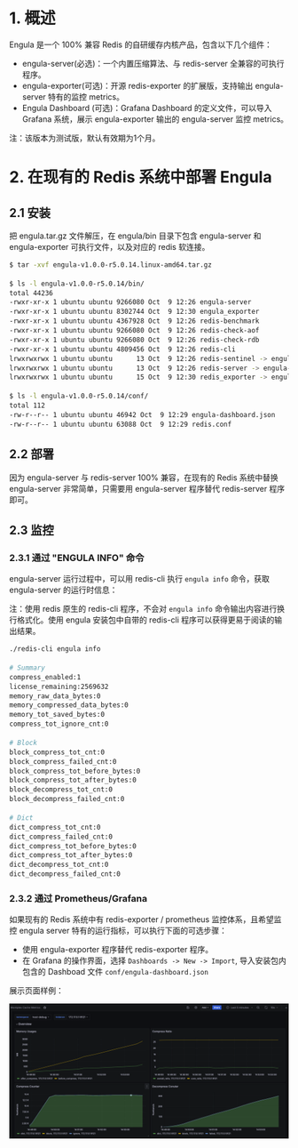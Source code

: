 # 1. 概述

Engula 是一个 100% 兼容 Redis 的自研缓存内核产品，包含以下几个组件：

- engula-server(必选)：一个内置压缩算法、与 redis-server 全兼容的可执行程序。
- engula-exporter(可选)：开源 redis-exporter 的扩展版，支持输出 engula-server 特有的监控 metrics。
- Engula Dashboard (可选)：Grafana Dashboard 的定义文件，可以导入 Grafana 系统，展示 engula-exporter 输出的 engula-server 监控 metrics。

注：该版本为测试版，默认有效期为1个月。

# 2. 在现有的 Redis 系统中部署 Engula

## 2.1 安装

把 engula.tar.gz 文件解压，在 engula/bin 目录下包含 engula-server 和 engula-exporter 可执行文件，以及对应的 redis 软连接。

```bash
$ tar -xvf engula-v1.0.0-r5.0.14.linux-amd64.tar.gz 

$ ls -l engula-v1.0.0-r5.0.14/bin/
total 44236
-rwxr-xr-x 1 ubuntu ubuntu 9266080 Oct  9 12:26 engula-server
-rwxr-xr-x 1 ubuntu ubuntu 8302744 Oct  9 12:30 engula_exporter
-rwxr-xr-x 1 ubuntu ubuntu 4367928 Oct  9 12:26 redis-benchmark
-rwxr-xr-x 1 ubuntu ubuntu 9266080 Oct  9 12:26 redis-check-aof
-rwxr-xr-x 1 ubuntu ubuntu 9266080 Oct  9 12:26 redis-check-rdb
-rwxr-xr-x 1 ubuntu ubuntu 4809456 Oct  9 12:26 redis-cli
lrwxrwxrwx 1 ubuntu ubuntu      13 Oct  9 12:26 redis-sentinel -> engula-server
lrwxrwxrwx 1 ubuntu ubuntu      13 Oct  9 12:26 redis-server -> engula-server
lrwxrwxrwx 1 ubuntu ubuntu      15 Oct  9 12:30 redis_exporter -> engula_exporter

$ ls -l engula-v1.0.0-r5.0.14/conf/
total 112
-rw-r--r-- 1 ubuntu ubuntu 46942 Oct  9 12:29 engula-dashboard.json
-rw-r--r-- 1 ubuntu ubuntu 63088 Oct  9 12:29 redis.conf
```
## 2.2 部署
因为 engula-server 与 redis-server 100% 兼容，在现有的 Redis 系统中替换 engula-server 非常简单，只需要用 engula-server 程序替代 redis-server 程序即可。

## 2.3 监控
### 2.3.1 通过 "ENGULA INFO" 命令
engula-server 运行过程中，可以用 redis-cli 执行 `engula info` 命令，获取 engula-server 的运行时信息：

注：使用 redis 原生的 redis-cli 程序，不会对 `engula info` 命令输出内容进行换行格式化。使用 engula 安装包中自带的 redis-cli 程序可以获得更易于阅读的输出结果。
```bash
./redis-cli engula info

# Summary
compress_enabled:1
license_remaining:2569632
memory_raw_data_bytes:0
memory_compressed_data_bytes:0
memory_tot_saved_bytes:0
compress_tot_ignore_cnt:0

# Block
block_compress_tot_cnt:0
block_compress_failed_cnt:0
block_compress_tot_before_bytes:0
block_compress_tot_after_bytes:0
block_decompress_tot_cnt:0
block_decompress_failed_cnt:0

# Dict
dict_compress_tot_cnt:0
dict_compress_failed_cnt:0
dict_compress_tot_before_bytes:0
dict_compress_tot_after_bytes:0
dict_decompress_tot_cnt:0
dict_decompress_failed_cnt:0
```

### 2.3.2 通过 Prometheus/Grafana
如果现有的 Redis 系统中有 redis-exporter / prometheus 监控体系，且希望监控 engula server 特有的运行指标，可以执行下面的可选步骤：

* 使用 engula-exporter 程序替代 redis-exporter 程序。
* 在 Grafana 的操作界面，选择 `Dashboards -> New -> Import`, 导入安装包内包含的 Dashboad 文件 `conf/engula-dashboard.json`

展示页面样例：

![alt text](assets/engula-grafana.png)
